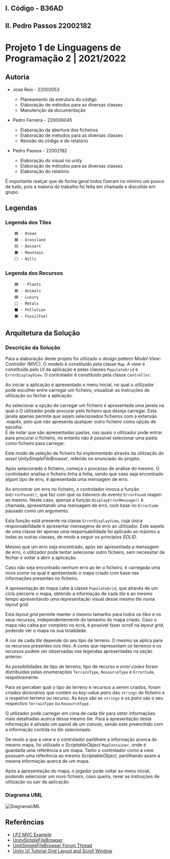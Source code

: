 ## I. Código - B36AD
## II. Pedro Passos 22002182


# Projeto 1 de Linguagens de Programação 2 | 2021/2022

## Autoria

- José Reis - 22002053
  - Planeamento da estrutura do código
  - Elaboração de métodos para as diversas classes
  - Manutenção da documentação

- Pedro Ferreira - 220006045
  - Elaboração da abertura dos ficheiros
  - Elaboração de métodos para as diversas classes
  - Revisão do código e do relatório

- Pedro Passos - 22002182
  - Elaboração do visual no unity
  - Elaboração de métodos para as diversas classes
  - Elaboração do relatório

É importante realçar que de forma geral todos fizeram no mínimo um pouco de tudo, pois a maioria do trabalho foi feita em chamada e discutido em grupo.

## Legendas

### Legenda dos Tiles

        🟦 - Ocean
        🟩 - Grassland
        🟨 - Dessert
        🟫 - Mountain
        ⬜ - Hills

### Legenda dos Recursos

        🟩  - Plants
        🟥 - Animals
        🟦 - Luxury
        ⬜ - Metals
        ⬛ - Pollution
        🟧 - FossilFuel

## Arquitetura da Solução

### Descrição da Solução

Para a elaboração deste projeto foi utilizado o _design pattern Model-View-Controller_
(MVC). O modelo é constituído pela classe `Map`. A _view_ é constituída pelo _UI_
da aplicação e pelas classes `PopulateGrid` e `ErrorDisplayView`. O controlador
é constituído pela classe `Controller`.

Ao iniciar a aplicação é apresentado o menu inicial, no qual o utilizador pode
escolher entre carregar um ficheiro, visualizar as instruções de utilização ou fechar
a aplicação.

Ao selecionar a opção de carregar um ficheiro é apresentada uma janela na qual o
O utilizador pode procurar pelo ficheiro que deseja carregar. Esta janela apenas
permite que sejam selecionados ficheiros com a extensão .map4x, pelo que não
apresenta qualquer outro ficheiro como opção de escolha.  
É de notar que são apresentadas pastas, nas quais o utilizador pode entrar para
procurar o ficheiro, no entanto não é possível selecionar uma pasta como ficheiro
para carregar.

Este modo de seleção de ficheiro foi implementado através da utilização do _asset
UnitySimpleFileBrowser_, referido no enunciado do projeto.

Após selecionado o ficheiro, começa o processo de análise do mesmo. O controlador
analisa o ficheiro linha a linha, sendo que caso seja encontrado algum tipo de
erro, é apresentada uma mensagem de erro.

Ao encontrar um erro no ficheiro, o controlador invoca a função `OnErrorFound()`,
que faz com que os _listeners_ do evento `ErrorFound` reajam ao mesmo. Neste caso,
apenas a função `DisplayErrorMessage()` é chamada, apresentando uma mensagem de
erro, com base no `ErrorCode` passado como um argumento.

Esta função está presente na classe `ErrorDisplayView`, cuja única responsabilidade
é apresentar mensagens de erro ao utilizador. Este aspeto de uma classe ter apenas
uma responsabilidade foi aplicado ao máximo a todas as outras classes, de modo a
seguir os princípios _SOLID_.

Mesmo que um erro seja encontrado, após ser apresentada a mensagem de erro, o
utilizador pode tentar selecionar outro ficheiro, sem necessitar de fechar e
voltar a abrir a aplicação.

Caso não seja encontrado nenhum erro ao ler o ficheiro, é carregada uma nova
_scene_ na qual é apresentado o mapa criado com base nas informações presentes
no ficheiro.

A apresentação do mapa cabe à classe `PopulateGrid`, que através de um ciclo
percorre o mapa, obtendo a informação de cada _tile_ e ao mesmo tempo apresentando
uma representação visual desse mesmo _tile_ numa _layout grid_.

Esta _layout grid_ permite manter o mesmo tamanho para todos os _tiles_ e os
seus recursos, independentemente do tamanho do mapa criado. Caso o mapa não
caiba por completo no ecrã, é possível fazer _scroll_ na _layout grid_, podendo
ver o mapa na sua totalidade.

A cor de cada _tile_ depende do seu tipo de terreno. O mesmo se aplica para os
recursos presentes nos _tiles_. A cores que representam os terrenos e os recursos
podem ser observadas nas legendas apresentadas na seção anterior.

As possibilidades de tipo de terreno, tipo de recurso e _error codes_ foram
distribuídas pelas enumerações `TerrainType`, `ResourceType` e `ErrorCode`,
respetivamente.

Para se perceber qual o tipo de terreno e recursos a serem criados, foram criados
dicionários que contém os _key-value pairs_ das `strings` do ficheiro e o respetivo
terreno ou recurso. As _keys_ são as `strings` e os _pairs_ são o seu respectivo
`TerrainType` ou `ResourceType`.

O utilizador pode carregar em cima de cada _tile_ para obter informações mais
detalhadas acerca desse mesmo _tile_. Para a apresentação desta informação é ativado
um painel de um _canvas_, sendo este preenchido com a informação contida no _tile_
selecionado.

De modo a que a _view_ e o controlador partilhem a informação acerca do mesmo
mapa, foi utilizado o _ScriptableObject_ `MapContainer`, onde é guardada uma
referência a um mapa. Tanto o controlador como a _view_ possuem uma referência
ao mesmo _ScriptableObject_, partilhando assim a mesma informação acerca de um
mapa.

Após a apresentação do mapa, o jogador pode voltar ao menu inicial, podendo
selecionar um novo ficheiro, caso queira, rever as instruções de utilização ou
sair da aplicação.

### Diagrama UML

![DiagramaUML](img/umlDiagram.png "Diagrama UML")

## Referências

- [LP2 MVC Example](https://www.youtube.com/watch?v=_z_iRUjmvzE&t=4314s)
- [UnitySimpleFileBrowser](https://github.com/yasirkula/UnitySimpleFileBrowser)
- [UnitiSimpleFileBrowser Forum Thread](https://forum.unity.com/threads/simple-file-browser-open-source.441908/)
- [Unity UI Tutorial Grid Layout and Scroll Window](https://www.youtube.com/watch?v=VyIo5tlNNeA)
